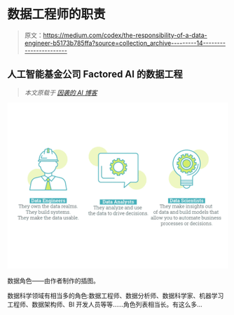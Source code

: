 # 数据工程师的职责

> 原文：<https://medium.com/codex/the-responsibility-of-a-data-engineer-b5173b785ffa?source=collection_archive---------14----------------------->

## 人工智能基金公司 Factored AI 的数据工程

> *本文原载于* [*因袭的 AI 博客*](https://factored.ai/2021/08/12/the-responsibility-of-a-data-engineer/)

![](img/33c0e6b41a10253a6ea9ca71b65bf910.png)

数据角色——由作者制作的插图。

数据科学领域有相当多的角色:数据工程师、数据分析师、数据科学家、机器学习工程师、数据架构师、BI 开发人员等等……角色列表相当长。有这么多…